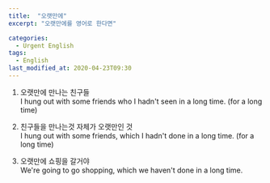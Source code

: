 ```yaml
---
title:  "오랫만에"
excerpt: "오랫만에를 영어로 한다면"

categories:
  - Urgent English
tags:
  - English
last_modified_at: 2020-04-23T09:30
---
```


1. 오랫만에 만나는 친구들  
I hung out with some friends who I hadn't seen in a long time. (for a long time)

2. 친구들을 만나는것 자체가 오랫만인 것  
I hung out with some friends, which I hadn't done in a long time. (for a long time)

3. 오랫만에 쇼핑을 갈거야  
We're going to go shopping, which we haven't done in a long time.